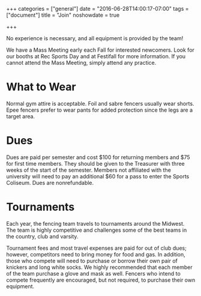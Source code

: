 +++
categories = ["general"]
date = "2016-06-28T14:00:17-07:00"
tags = ["document"]
title = "Join"
noshowdate = true

+++

No experience is necessary, and all equipment is provided by the team!

We have a Mass Meeting early each Fall for interested newcomers.
Look for our booths at Rec Sports Day and at Festifall for more information.
If you cannot attend the Mass Meeting, simply attend any practice.

# What to Wear
Normal gym attire is acceptable.
Foil and sabre fencers usually wear shorts.
Epee fencers prefer to wear pants for added protection since the legs are a target area.

# Dues
Dues are paid per semester and cost $100 for returning members and $75 for first time members.
They should be given to the Treasurer with three weeks of the start of the semester.
Members not affiliated with the university will need to pay an additional $60 for a pass to enter the Sports Coliseum.
Dues are nonrefundable.

# Tournaments
Each year, the fencing team travels to tournaments around the Midwest.
The team is highly competitive and challenges some of the best teams in the country, club and varsity.

Tournament fees and most travel expenses are paid for out of club dues; however, competitors need to bring money for food and gas.
In addition, those who compete will need to purchase or borrow their own pair of knickers and long white socks.
We highly recommended that each member of the team purchase a glove and mask as well.
Fencers who intend to compete frequently are encouraged, but not required, to purchase their own equipment.
